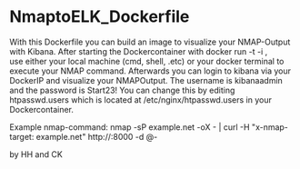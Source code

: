 # NmaptoELK_Dockerfile

With this Dockerfile you can build an image to visualize your NMAP-Output with Kibana.
After starting the Dockercontainer with docker run -t -i <Image>,  
use either your local machine (cmd, shell, .etc) or your docker terminal to execute your NMAP command.
Afterwards you can login to kibana via your DockerIP and visualize your NMAPOutput.
The username is kibanaadmin and the password is Start23!
You can change this by editing htpasswd.users which is located at /etc/nginx/htpasswd.users in your Dockercontainer.

Example nmap-command: nmap -sP example.net -oX - | curl -H "x-nmap-target: example.net" http://<Container-IP>:8000 -d @-

by HH and CK
